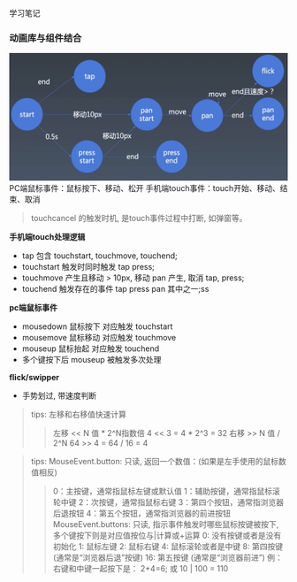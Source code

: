 学习笔记

### 动画库与组件结合
![手势](./images/gesture.jpg)
PC端鼠标事件：鼠标按下、移动、松开
手机端touch事件：touch开始、移动、结束、取消
> touchcancel 的触发时机, 是touch事件过程中打断, 如弹窗等。

**手机端touch处理逻辑**
- tap 包含 touchstart, touchmove, touchend;
- touchstart 触发时同时触发 tap press;
- touchmove 产生且移动 > 10px, 移动 pan 产生, 取消 tap, press;
- touchend 触发存在的事件 tap press pan 其中之一;ss

**pc端鼠标事件**
- mousedown 鼠标按下 对应触发 touchstart 
- mousemove 鼠标移动 对应触发 touchmove
- mouseup 鼠标抬起 对应触发 touchend
- 多个键按下后 mouseup 被触发多次处理

**flick/swipper**
- 手势划过, 带速度判断

> tips: 左移和右移值快速计算
>> 左移 << N 值 * 2^N指数倍  4 << 3 = 4 * 2^3 = 32 
>> 右移 >> N 值 / 2^N   64 >> 4 = 64 / 16 = 4 

> tips: 
> MouseEvent.button: 只读, 返回一个数值：(如果是左手使用的鼠标数值相反)
>> 0：主按键，通常指鼠标左键或默认值
>> 1：辅助按键，通常指鼠标滚轮中键
>> 2：次按键，通常指鼠标右键
>> 3：第四个按钮，通常指浏览器后退按钮
>> 4：第五个按钮，通常指浏览器的前进按钮
> MouseEvent.buttons: 只读, 指示事件触发时哪些鼠标按键被按下, 多个键按下则是对应值按位与|计算或+运算
>> 0: 没有按键或者是没有初始化
>> 1: 鼠标左键
>> 2: 鼠标右键
>> 4: 鼠标滚轮或者是中键
>> 8: 第四按键 (通常是“浏览器后退”按键)
>> 16: 第五按键 (通常是“浏览器前进”)
>> 例：右键和中键一起按下是： 2+4=6; 或 10 | 100 = 110